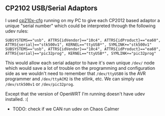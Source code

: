 ## CP2102 USB/Serial Adaptors

I used [cp210x-cfg](https://github.com/DiUS/cp210x-cfg) running on my PC
to give each CP2012 based adaptor a unique "serial number" which could be
interpreted through the following udev rules:

```
SUBSYSTEMS=="usb", ATTRS{idVendor}=="10c4", ATTRS{idProduct}=="ea60", ATTRS{serial}=="stk500v1", KERNEL=="ttyUSB*", SYMLINK+="stk500v1"
SUBSYSTEMS=="usb", ATTRS{idVendor}=="10c4", ATTRS{idProduct}=="ea60", ATTRS{serial}=="pic32prog", KERNEL=="ttyUSB*", SYMLINK+="pic32prog"
```

This would allow each serial adaptor to have it's own unique `/dev/` node
which would save a lot of trouble on the programming and configuration side
as we wouldn't need to remember that `/dev/ttyUSB0` is the AVR programmer
and `/dev/ttyACM2` is the stlink, etc. We can simply use `/dev/stk500v1` or
`/dev/pic32prog`.

Except that the version of OpenWRT I'm running doesn't have udev installed. :(

+ TODO: check if we CAN run udev on Chaos Calmer
